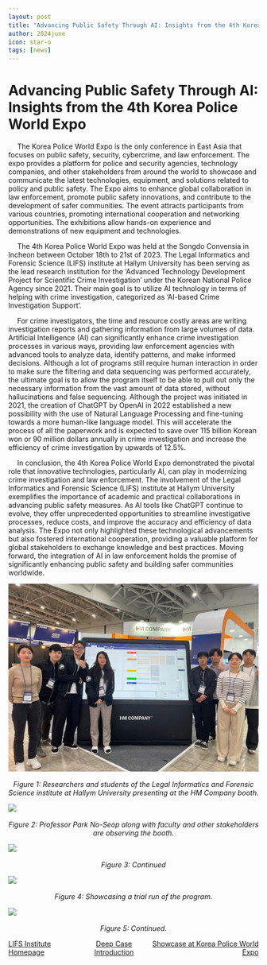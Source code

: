 ```yaml
---
layout: post
title: "Advancing Public Safety Through AI: Insights from the 4th Korea Police World Expo"
author: 2024june
icon: star-o
tags: [news]
---
```

# Advancing Public Safety Through AI: Insights from the 4th Korea Police World Expo

&emsp; The Korea Police World Expo is the only conference in East Asia that focuses on public safety, security, cybercrime, and law enforcement. The expo provides a platform for police and security agencies, technology companies, and other stakeholders from around the world to showcase and communicate the latest technologies, equipment, and solutions related to policy and public safety. The Expo aims to enhance global collaboration in law enforcement, promote public safety innovations, and contribute to the development of safer communities. The event attracts participants from various countries, promoting international cooperation and networking opportunities. The exhibitions allow hands-on experience and demonstrations of new equipment and technologies. 
    
&emsp; The 4th Korea Police World Expo was held at the Songdo Convensia in Incheon between October 18th to 21st of 2023. The Legal Informatics and Forensic Science (LIFS) institute at Hallym University has been serving as the lead research institution for the ‘Advanced Technology Development Project for Scientific Crime Investigation’ under the Korean National Police Agency since 2021. Their main goal is to utilize AI technology in terms of helping with crime investigation, categorized as ‘AI-based Crime Investigation Support’.   
	
&emsp; For crime investigators, the time and resource costly areas are writing investigation reports and gathering information from large volumes of data. Artificial Intelligence (AI) can significantly enhance crime investigation processes in various ways, providing law enforcement agencies with advanced tools to analyze data, identify patterns, and make informed decisions. Although a lot of programs still require human interaction in order to make sure the filtering and data sequencing was performed accurately, the ultimate goal is to allow the program itself to be able to pull out only the necessary information from the vast amount of data stored, without hallucinations and false sequencing. Although the project was initiated in 2021, the creation of ChatGPT by OpenAI in 2022 established a new possibility with the use of Natural Language Processing and fine-tuning towards a more human-like language model. This will accelerate the process of all the paperwork and is expected to save over 115 billion Korean won or 90 million dollars annually in crime investigation and increase the efficiency of crime investigation by upwards of 12.5%. 
	
&emsp; In conclusion, the 4th Korea Police World Expo demonstrated the pivotal role that innovative technologies, particularly AI, can play in modernizing crime investigation and law enforcement. The involvement of the Legal Informatics and Forensic Science (LIFS) institute at Hallym University exemplifies the importance of academic and practical collaborations in advancing public safety measures. As AI tools like ChatGPT continue to evolve, they offer unprecedented opportunities to streamline investigative processes, reduce costs, and improve the accuracy and efficiency of data analysis. The Expo not only highlighted these technological advancements but also fostered international cooperation, providing a valuable platform for global stakeholders to exchange knowledge and best practices. Moving forward, the integration of AI in law enforcement holds the promise of significantly enhancing public safety and building safer communities worldwide.


![](img/news/10-1.png)

<p align="center">
  <em>Figure 1: Researchers and students of the Legal Informatics and Forensic Science institute at Hallym University presenting at the HM Company booth.</em>
</p>

![](/Users/junetschoy/Desktop/GitClone/LIFSResearchBlog/img/10-2.png)

<p align="center">
  <em>Figure 2: Professor Park No-Seop along with faculty and other stakeholders are observing the booth.</em>
</p>

![](/Users/junetschoy/Desktop/GitClone/LIFSResearchBlog/img/10-3.png)

<p align="center">
  <em>Figure 3: Continued</em>
</p>

![](/Users/junetschoy/Desktop/GitClone/LIFSResearchBlog/img/10-4.png)

<p align="center">
  <em>Figure 4: Showcasing a trial run of the program.</em>
</p>

![](/Users/junetschoy/Desktop/GitClone/LIFSResearchBlog/img/10-5.png)

<p align="center">
  <em>Figure 5: Continued.</em>
</p>


<div style="display: flex; justify-content: space-between; align-items: center;">
  <div style="text-align: left;">
    <a href="https://lifs.hallym.ac.kr/">LIFS Institute Homepage</a>
  </div>

  <div style="text-align: center; flex-grow: 1;">
    <a href="https://www.youtube.com/watch?v=8D5jC0UgrdA&ab_channel=HMCompany">Deep Case Introduction</a>
  </div>

  <div style="text-align: right;">
    <a href="https://www.youtube.com/watch?v=8D5jC0UgrdA&ab_channel=HMCompany">Showcase at Korea Police World Expo</a>
  </div>
</div>

